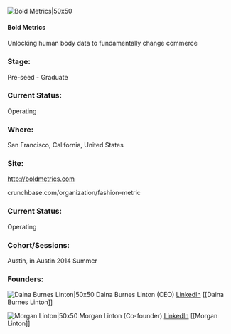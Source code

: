 

![Bold Metrics|50x50](https://apimg.techstars.com/connect/images/image_files/600f3de46087400009000097/original/boldmetrics.jpg)

#### Bold Metrics
Unlocking human body data to fundamentally change commerce

### Stage: 
Pre-seed - Graduate 

### Current Status: 
Operating

### Where:
San Francisco, California, United States

### Site:
http://boldmetrics.com



crunchbase.com/organization/fashion-metric

### Current Status: 
Operating

### Cohort/Sessions: 
Austin, in Austin 2014 Summer

### Founders: 

![Daina Burnes Linton|50x50](https://apimg.techstars.com/connect/images/image_files/621e6974da1ddc000874834e/original/daina-cartoon-headshot_%28current%29.png) Daina Burnes Linton (CEO) [LinkedIn](https://linkedin.com/in/daina-burnes-aa357865) [[Daina Burnes Linton]]

![Morgan Linton|50x50](https://apimg.techstars.com/connect/images/image_files/59396dfac9aec74653000086/original/Morgan-Linton-Profile-Pict_%281%29.jpg) Morgan Linton (Co-founder) [LinkedIn](https://linkedin.com/in/morganlinton) [[Morgan Linton]]


